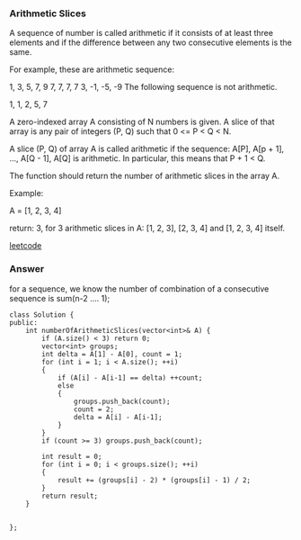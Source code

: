 ### Arithmetic Slices
A sequence of number is called arithmetic if it consists of at least three elements and if the difference between any two consecutive elements is the same.

For example, these are arithmetic sequence:

1, 3, 5, 7, 9
7, 7, 7, 7
3, -1, -5, -9
The following sequence is not arithmetic.

1, 1, 2, 5, 7

A zero-indexed array A consisting of N numbers is given. A slice of that array is any pair of integers (P, Q) such that 0 <= P < Q < N.

A slice (P, Q) of array A is called arithmetic if the sequence:
A[P], A[p + 1], ..., A[Q - 1], A[Q] is arithmetic. In particular, this means that P + 1 < Q.

The function should return the number of arithmetic slices in the array A.


Example:

A = [1, 2, 3, 4]

return: 3, for 3 arithmetic slices in A: [1, 2, 3], [2, 3, 4] and [1, 2, 3, 4] itself.

[leetcode](https://leetcode.com/problems/arithmetic-slices/description/)

### Answer 
for a sequence, we know the number of combination of a consecutive sequence is sum(n-2 .... 1);

	class Solution {
	public:
	    int numberOfArithmeticSlices(vector<int>& A) {
	        if (A.size() < 3) return 0;
	        vector<int> groups;
	        int delta = A[1] - A[0], count = 1;
	        for (int i = 1; i < A.size(); ++i)
	        {
	            if (A[i] - A[i-1] == delta) ++count;
	            else
	            {
	                groups.push_back(count);
	                count = 2;
	                delta = A[i] - A[i-1];
	            }
	        }
	        if (count >= 3) groups.push_back(count);
	        
	        int result = 0;
	        for (int i = 0; i < groups.size(); ++i)
	        {
	            result += (groups[i] - 2) * (groups[i] - 1) / 2;
	        }
	        return result;
	    }
	    
	    
	};
